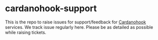 # cardanohook-support

This is the repo to raise issues for support/feedback for [Cardanohook](https://cardanohook.net/) services.
We track issue regularly here. Please be as detailed as possible while raising tickets. 

